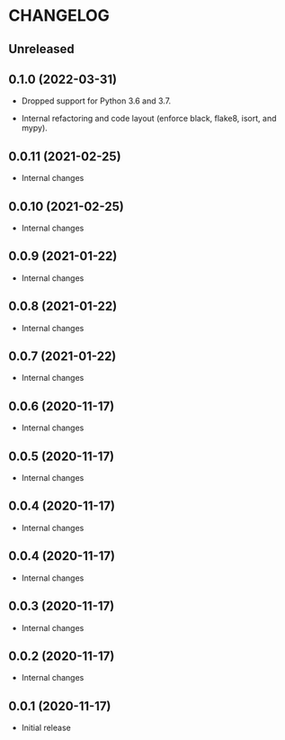 # CHANGELOG

## Unreleased

## 0.1.0 (2022-03-31)

- Dropped support for Python 3.6 and 3.7.

- Internal refactoring and code layout (enforce black, flake8, isort, and mypy).

## 0.0.11 (2021-02-25)

- Internal changes

## 0.0.10 (2021-02-25)

- Internal changes

## 0.0.9 (2021-01-22)

- Internal changes

## 0.0.8 (2021-01-22)

- Internal changes

## 0.0.7 (2021-01-22)

- Internal changes

## 0.0.6 (2020-11-17)

- Internal changes

## 0.0.5 (2020-11-17)

- Internal changes

## 0.0.4 (2020-11-17)

- Internal changes

## 0.0.4 (2020-11-17)

- Internal changes

## 0.0.3 (2020-11-17)

- Internal changes

## 0.0.2 (2020-11-17)

- Internal changes

## 0.0.1 (2020-11-17)

- Initial release
